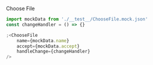 Choose File

```jsx inside Markdown
import mockData from './__test__/ChooseFile.mock.json'
const changeHandler = () => {}

;<ChooseFile
	name={mockData.name}
	accept={mockData.accept}
	handleChange={changeHandler}
/>
```
